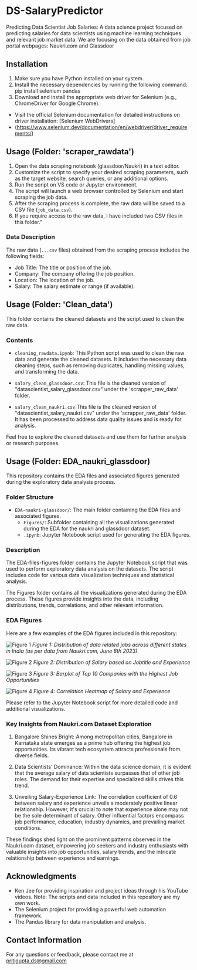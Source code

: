 # DS-SalaryPredictor
Predicting Data Scientist Job Salaries: A data science project focused on predicting salaries for data scientists using machine learning techniques and relevant job market data. We are focusing on the data obtained from job portal webpages: Naukri.com and Glassdoor

## Installation
1. Make sure you have Python installed on your system.
2. Install the necessary dependencies by running the following command: pip install selenium pandas
3. Download and install the appropriate web driver for Selenium (e.g., ChromeDriver for Google Chrome).
- Visit the official Selenium documentation for detailed instructions on driver installation: [Selenium WebDrivers]
- (https://www.selenium.dev/documentation/en/webdriver/driver_requirements/)

## Usage (Folder: 'scraper_rawdata')
1. Open the data scraping notebook (glassdoor/Naukri) in a text editor.
2. Customize the script to specify your desired scraping parameters, such as the target website, search queries, or any additional options.
3. Run the script on VS code or Jupyter environment.
4. The script will launch a web browser controlled by Selenium and start scraping the job data.
5. After the scraping process is complete, the raw data will be saved to a CSV file (`job_data.csv`).
6. If you require access to the raw data, I have included two CSV files in this folder."

### Data Description
The raw data (`...csv` files) obtained from the scraping process includes the following fields:
- Job Title: The title or position of the job.
- Company: The company offering the job position.
- Location: The location of the job.
- Salary: The salary estimate or range (if available).

## Usage (Folder: 'Clean_data')

This folder contains the cleaned datasets and the script used to clean the raw data.

### Contents

- `cleaning_rawdata.ipynb`: This Python script was used to clean the raw data and generate the cleaned datasets. It includes the necessary data cleaning steps, such as removing duplicates, handling missing values, and transforming the data.

- `salary_clean_glassdoor.csv`: This file is the cleaned version of "datascientist_salary_glassdoor.csv" under the 'scrapper_raw_data' folder.

- `salary_clean_naukri.csv`:This file is the cleaned version of "datascientist_salary_naukri.csv" under the 'scrapper_raw_data' folder. It has been processed to address data quality issues and is ready for analysis.

Feel free to explore the cleaned datasets and use them for further analysis or research purposes.

## Usage (Folder: EDA_naukri_glassdoor)

This repository contains the EDA files and associated figures generated during the exploratory data analysis process.

### Folder Structure

- `EDA-naukri-glassdoor/`: The main folder containing the EDA files and associated figures.
  - `Figures/`: Subfolder containing all the visualizations generated during the EDA for the naukri and glassdoor dataset.
  - `.ipynb`: Jupyter Notebook script used for generating the EDA figures.

### Description

The EDA-files-figures folder contains the Jupyter Notebook script that was used to perform exploratory data analysis on the datasets. The script includes code for various data visualization techniques and statistical analysis.

The Figures folder contains all the visualizations generated during the EDA process. These figures provide insights into the data, including distributions, trends, correlations, and other relevant information.

### EDA Figures

Here are a few examples of the EDA figures included in this repository:

![Figure 1](EDA-naukri-glassdoor/naukri-EDA-figs/job_freq_loc_naukri.png)
*Figure 1: Distribution of data related jobs across different states in India (as per data from Naukri.com, June 8th 2023)*

![Figure 2](EDA-naukri-glassdoor/naukri-EDA-figs/experience_salary_job.png)
*Figure 2: Distribution of Salary based on Jobtitle and Experience*

![Figure 3](EDA-naukri-glassdoor/naukri-EDA-figs/joboffer_naukri.png)
*Figure 3: Barplot of Top 10 Companies with the Highest Job Opportunities*

![Figure 4](EDA-naukri-glassdoor/naukri-EDA-figs/corr_age_sal.png)
*Figure 4: Correlation Heatmap of Salary and Experience*

Please refer to the Jupyter Notebook script for more detailed code and additional visualizations.

### Key Insights from Naukri.com Dataset Exploration

1. Bangalore Shines Bright: Among metropolitan cities, Bangalore in Karnataka state emerges as a prime hub offering the highest job opportunities. Its vibrant tech ecosystem attracts professionals from diverse fields.

2. Data Scientists' Dominance: Within the data science domain, it is evident that the average salary of data scientists surpasses that of other job roles. The demand for their expertise and specialized skills drives this trend.

3. Unveiling Salary-Experience Link: The correlation coefficient of 0.6 between salary and experience unveils a moderately positive linear relationship. However, it's crucial to note that experience alone may not be the sole determinant of salary. Other influential factors encompass job performance, education, industry dynamics, and prevailing market conditions.

These findings shed light on the prominent patterns observed in the Naukri.com dataset, empowering job seekers and industry enthusiasts with valuable insights into job opportunities, salary trends, and the intricate relationship between experience and earnings.


## Acknowledgments
- Ken Jee for providing inspiration and project ideas through his YouTube videos. 
  Note: The scripts and data included in this repository are my own work.
- The Selenium project for providing a powerful web automation framework.
- The Pandas library for data manipulation and analysis.

## Contact Information
For any questions or feedback, please contact me at pritigupta.ds@gmail.com

